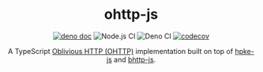 <h1 align="center">ohttp-js</h1>

<div align="center">

[![deno doc](https://doc.deno.land/badge.svg)](https://doc.deno.land/https/deno.land/x/ohttp/mod.ts)
![Node.js CI](https://github.com/chris-wood/ohttp-js/actions/workflows/ci_node.yml/badge.svg)
![Deno CI](https://github.com/chris-wood/ohttp-js/actions/workflows/ci.yml/badge.svg)
[![codecov](https://codecov.io/gh/chris-wood/ohttp-js/branch/main/graph/badge.svg?token=7I7JGKDDJ2)](https://codecov.io/gh/chris-wood/ohttp-js)

</div>

<div align="center">
A TypeScript <a href="https://datatracker.ietf.org/doc/html/draft-ietf-ohai-ohttp-06">Oblivious HTTP (OHTTP)</a>
implementation built on top of <a href="https://github.com/dajiaji/hpke-js">hpke-js</a> and <a href="https://github.com/dajiaji/bhttp-js">bhttp-js</a>.
</div>
